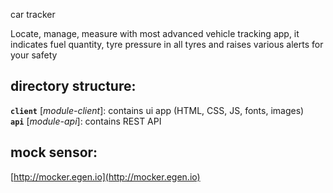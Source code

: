 car tracker

Locate, manage, measure with most advanced vehicle tracking app, it indicates fuel quantity, tyre pressure in all tyres and raises various alerts for your safety 


## directory structure:

**`client`** [*module-client*]: contains ui app (HTML, CSS, JS, fonts, images)      
**`api`** [*module-api*]: contains REST API

## mock sensor: 
[http://mocker.egen.io](http://mocker.egen.io)


